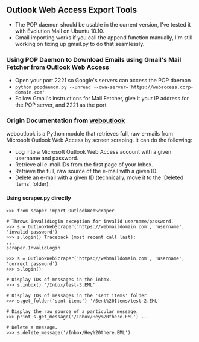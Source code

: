 ## Outlook Web Access Export Tools

- The POP daemon should be usable in the current version, I've tested it with Evolution Mail on Ubuntu 10.10.</li> 
- Gmail importing works if you call the append function manually, I'm still working on fixing up gmail.py to do that seamlessly.

### Using POP Daemon to Download Emails using Gmail's Mail Fetcher from Outlook Web Access

- Open your port 2221 so Google's servers can access the POP daemon
- `python popdaemon.py --unread --owa-server='https://webaccess.corp-domain.com'`
- Follow Gmail's instructions for Mail Fetcher, give it your IP address for the POP server, and 2221 as the port

### Origin Documentation from [weboutlook](http://code.google.com/p/weboutlook/)

weboutlook is a Python module that retrieves full, raw e-mails from Microsoft Outlook Web Access by screen scraping. It can do the following:

- Log into a Microsoft Outlook Web Access account with a given username and password.
- Retrieve all e-mail IDs from the first page of your Inbox.
- Retrieve the full, raw source of the e-mail with a given ID.
- Delete an e-mail with a given ID (technically, move it to the 'Deleted Items' folder).

#### Using scraper.py directly

	>>> from scaper import OutlookWebScraper

	# Throws InvalidLogin exception for invalid username/password. 
	>>> s = OutlookWebScraper('https://webmaildomain.com', 'username', 'invalid password') 
	>>> s.login() Traceback (most recent call last):
	...
	scraper.InvalidLogin
	
	>>> s = OutlookWebScraper('https://webmaildomain.com', 'username', 'correct password') 
	>>> s.login()

	# Display IDs of messages in the inbox. 
	>>> s.inbox() '/Inbox/test-3.EML'

	# Display IDs of messages in the 'sent items' folder. 
	>>> s.get_folder('sent items') '/Sent%20Items/test-2.EML'

	# Display the raw source of a particular message. 
	>>> print s.get_message('/Inbox/Hey%20there.EML') ...

	# Delete a message. 
	>>> s.delete_message('/Inbox/Hey%20there.EML')
